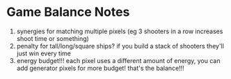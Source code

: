 # Game Balance Notes

1. synergies for matching multiple pixels (eg 3 shooters in a row increases shoot time or something)
2. penalty for tall/long/square ships? if you build a stack of shooters they'll just win every time
3. energy budget!!! each pixel uses a different amount of energy, you can add generator pixels for more budget! that's the balance!!!